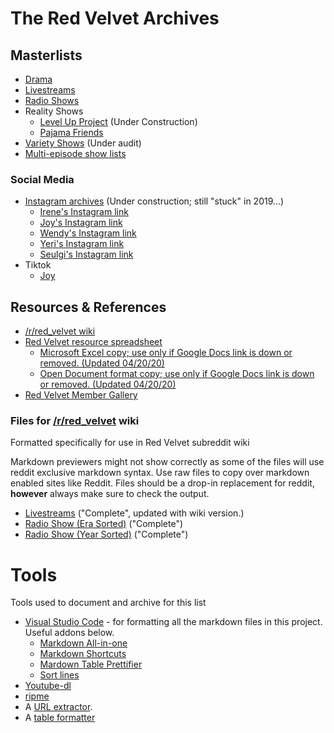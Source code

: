 # **The Red Velvet Archives**

## **Masterlists**
* [Drama](./drama.md)
* [Livestreams](./livestreams.md)
* [Radio Shows](./radio_shows.md)
* Reality Shows
  * [Level Up Project](./shows/level-up-project.md) (Under Construction)
  * [Pajama Friends](./shows/pajama-friends.md)
* [Variety Shows](./variety_shows.md) (Under audit)
* [Multi-episode show lists](./shows/readme.md)

### Social Media
* [Instagram archives](./instagram_archives/README.md) (Under construction; still "stuck" in 2019...)
  * [Irene's Instagram link](https://www.instagram.com/renebaebae/)
  * [Joy's Instagram link](https://www.instagram.com/_imyour_joy/)
  * [Wendy's Instagram link](https://www.instagram.com/todayis_wendy/)
  * [Yeri's Instagram link](https://www.instagram.com/yerimiese/)
  * [Seulgi's Instagram link](https://www.instagram.com/hi_sseulgi/)
* Tiktok
  * [Joy](https://www.tiktok.com/@__imyour_joy)

## **Resources & References**
* [/r/red_velvet wiki][rvwiki]
* [Red Velvet resource spreadsheet][ref0]
  * [Microsoft Excel copy; use only if Google Docs link is down or removed. \(Updated 04/20/20\)][ref0_xlsx]
  * [Open Document format copy; use only if Google Docs link is down or removed. \(Updated 04/20/20\)][ref0_ods]
* [Red Velvet Member Gallery][member_gallery]

### Files for [/r/red_velvet][rvwiki] wiki
Formatted specifically for use in Red Velvet subreddit wiki

Markdown previewers might not show correctly as some of the files will use reddit exclusive markdown syntax. Use raw files to copy over markdown enabled sites like Reddit. Files should be a drop-in replacement for reddit, **however** always make sure to check the output.

* [Livestreams](./red_velvet_wiki/red_velvet_wiki_livestream.md) ("Complete", updated with wiki version.)
* [Radio Show \(Era Sorted\)](./red_velvet_wiki/red_velvet_wiki_radio_era_sort.md) ("Complete")
* [Radio Show \(Year Sorted\)](./red_velvet_wiki/red_velvet_wiki_radio_year_sort.md) ("Complete")

# **Tools**
Tools used to document and archive for this list

* [Visual Studio Code](https://code.visualstudio.com/) - for formatting all the markdown files in this project. Useful addons below.
  * [Markdown All-in-one](https://marketplace.visualstudio.com/items?itemName=yzhang.markdown-all-in-one)
  * [Markdown Shortcuts](https://marketplace.visualstudio.com/items?itemName=mdickin.markdown-shortcuts)
  * [Mardown Table Prettifier](https://marketplace.visualstudio.com/items?itemName=darkriszty.markdown-table-prettify)
  * [Sort lines](https://marketplace.visualstudio.com/items?itemName=Tyriar.sort-lines)
* [Youtube-dl](https://github.com/ytdl-org/youtube-dl)
* [ripme](https://github.com/RipMeApp/ripme)
* A [URL extractor](https://www.browserling.com/tools/extract-urls).
* A [table formatter](https://tableconvert.com/)

[member_gallery]:https://docs.google.com/spreadsheets/d/1ZJw_TcUnMVDfcYo6SRssM-zCmFUiUAM2XfCLl6oj5rc/edit#gid=1410958904
[ref0_ods]:./res/Red_Velvet_Resources_0420.ods
[ref0_xlsx]:./res/Red_Velvet_Resources_0420.xlsx
[ref0]:https://docs.google.com/spreadsheets/d/1FKsk1QwLYHNqeW9l0Y9jFCacWe6KkPj9QMgcKt4ZaTQ/edit#gid=0
[rvwiki]: https://www.reddit.com/r/red_velvet/wiki/index
